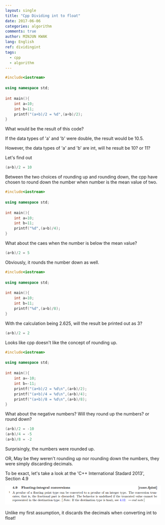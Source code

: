 ```yaml
---
layout: single
title: "Cpp Dividing int to float"
date: 2017-06-06
categories: algorithm
comments: true
author: MINJUN KWAK
lang: English
ref: dividingint
tags:
  - cpp
  - algorithm
---
```


```cpp
#include<iostream>

using namespace std;

int main(){
    int a=10;
    int b=11;
    printf("(a+b)/2 = %d",(a+b)/2);
}

```
What would be the result of this code?

If the data types of 'a' and 'b' were double, the result would be 10.5.

However, the data types of 'a' and 'b' are int, will he result be 10? or 11?

Let's find out

```cpp
(a+b)/2 = 10
```

Between the two choices of rounding up and rounding down, the cpp have chosen to round down the number when number is the mean value of two.


```cpp
#include<iostream>

using namespace std;

int main(){
    int a=10;
    int b=11;
    printf("%d",(a+b)/4);
}

```

What about the caes when the number is below the mean value?

```cpp
(a+b)/2 = 5
```
Obviously, it rounds the number down as well.


```cpp
#include<iostream>

using namespace std;

int main(){
    int a=10;
    int b=11;
    printf("%d",(a+b)/8);
}
```
With the calculation being 2.625, will the result be printed out as 3?

```cpp
(a+b)/2 = 2
```
Looks like cpp doesn't like the concept of rounding up.

```cpp
#include<iostream>

using namespace std;

int main(){
    int a=-10;
    int b=-11;
    printf("(a+b)/2 = %d\n",(a+b)/2);
    printf("(a+b)/4 = %d\n",(a+b)/4);
    printf("(a+b)/8 = %d\n",(a+b)/8);
}

```
What about the negative numbers? Will they round up the numbers? or round down?

```cpp
(a+b)/2 = -10
(a+b)/4 = -5
(a+b)/8 = -2
```

Surprisingly, the numbers were rounded up.

OR, May be they weren't rounding up nor rounding down the numbers, they were simply discarding decimals.

To be exact, let's take a look at the 'C++ International Stadard 2013', Section 4.9

<img src="/assets/images/dividinghalf.png">

Unlike my first assumption, it discards the decimals when converting int to float!